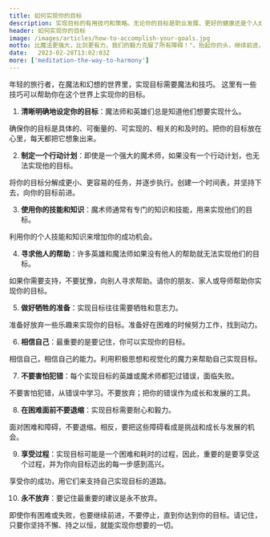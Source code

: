 ```yaml
---
title: 如何实现你的目标
description: 实现目标的有用技巧和策略。无论你的目标是职业发展、更好的健康还是个人成长，这一页将帮助你制定一个有效的行动计划，并在整个过程中保持你的动力
header: 如何实现你的目标
image: /images/articles/how-to-accomplish-your-goals.jpg
motto: 比魔法更强大，比剑更有力，我们的毅力克服了所有障碍！"。抬起你的头，继续前进，实现你的目标，直到你成为真正的英雄！
date:	2023-02-28T13:02:03Z
more: ['meditation-the-way-to-harmony']
---
```

年轻的旅行者，在魔法和幻想的世界里，实现目标需要魔法和技巧。
这里有一些技巧可以帮助你在这个世界上实现你的目标。

1. **清晰明确地设定你的目标**：魔法师和英雄们总是知道他们想要实现什么。

确保你的目标是具体的、可衡量的、可实现的、相关的和及时的。把你的目标放在心里，每天都把它想象出来。

2. **制定一个行动计划**：即使是一个强大的魔术师，如果没有一个行动计划，也无法实现他的目标。

将你的目标分解成更小、更容易的任务，并逐步执行。创建一个时间表，并坚持下去，向你的目标前进。

3. **使用你的技能和知识**：魔术师通常有专门的知识和技能，用来实现他们的目标。

利用你的个人技能和知识来增加你的成功机会。

4. **寻求他人的帮助**：许多英雄和魔法师如果没有他人的帮助就无法实现他们的目标。

如果你需要支持，不要犹豫，向别人寻求帮助。请你的朋友、家人或导师帮助你实现你的目标。

5. **做好牺牲的准备**：实现目标往往需要牺牲和意志力。

准备好放弃一些乐趣来实现你的目标。准备好在困难的时候努力工作，找到动力。

6. **相信自己**：最重要的是要记住，你可以实现你的目标。

相信自己，相信自己的能力。利用积极思想和视觉化的魔力来帮助自己实现目标。

7. **不要害怕犯错**：每个实现目标的英雄或魔术师都犯过错误，面临失败。

不要害怕犯错，从错误中学习。不要放弃；把你的错误作为成长和发展的工具。

8. **在困难面前不要退缩**：实现目标需要耐心和毅力。

面对困难和障碍，不要退缩。相反，要把这些障碍看成是挑战和成长与发展的机会。

9. **享受过程**：实现目标可能是一个困难和耗时的过程，因此，重要的是要享受这个过程，并为你向目标迈出的每一步感到高兴。

享受你的成功，用它们来支持自己实现目标的道路。

10. **永不放弃**：要记住最重要的建议是永不放弃。

即使你有困难或失败，也要继续前进，不要停止，直到你达到你的目标。请记住，只要你坚持不懈、持之以恒，就能实现你想要的一切。
